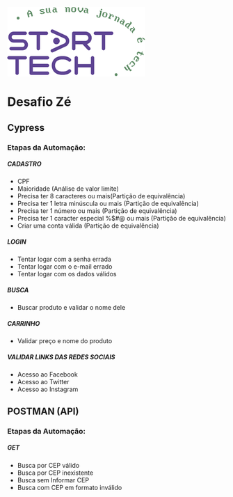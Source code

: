 ![Logo](https://github.com/Ingrid2110rj/DesafioZe/blob/main/logocorreta.jpeg)

# Desafio Zé


## Cypress

### Etapas da Automação:

##### CADASTRO

- CPF
- Maioridade (Análise de valor limite)
- Precisa ter 8 caracteres ou mais(Partição de equivalência)
- Precisa ter 1 letra minúscula ou mais (Partição de equivalência)
- Precisa ter 1 número ou mais (Partição de equivalência)
- Precisa ter 1 caracter especial %$#@ ou mais (Partição de equivalência)
- Criar uma conta válida (Partição de equivalência)

##### LOGIN
 - Tentar logar com a senha errada
 - Tentar logar com o e-mail errado
 - Tentar logar com os dados válidos

##### BUSCA
- Buscar produto e validar o nome dele

##### CARRINHO
- Validar preço e nome do produto

##### VALIDAR LINKS DAS REDES SOCIAIS

- Acesso ao Facebook
- Acesso ao Twitter
- Acesso ao Instagram

## POSTMAN (API)

### Etapas da Automação:

##### GET

- Busca por CEP válido
- Busca por CEP inexistente
- Busca sem Informar CEP
- Busca com CEP em formato inválido

